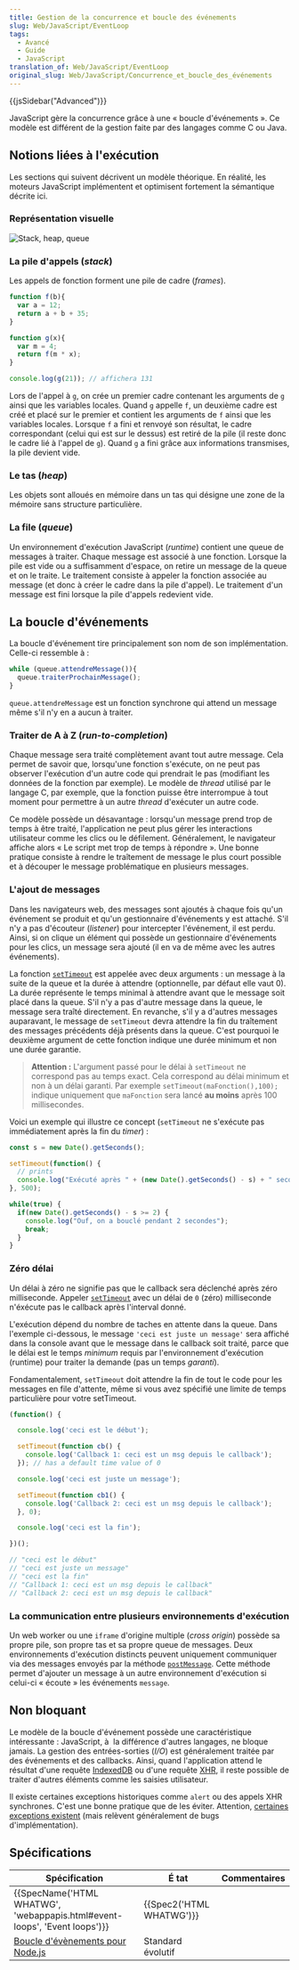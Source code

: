 ```yaml
---
title: Gestion de la concurrence et boucle des événements
slug: Web/JavaScript/EventLoop
tags:
  - Avancé
  - Guide
  - JavaScript
translation_of: Web/JavaScript/EventLoop
original_slug: Web/JavaScript/Concurrence_et_boucle_des_événements
---
```

{{jsSidebar("Advanced")}}

JavaScript gère la concurrence grâce à une « boucle d'événements ». Ce modèle est différent de la gestion faite par des langages comme C ou Java.

## Notions liées à l'exécution

Les sections qui suivent décrivent un modèle théorique. En réalité, les moteurs JavaScript implémentent et optimisent fortement la sémantique décrite ici.

### Représentation visuelle

![Stack, heap, queue](the_javascript_runtime_environment_example.svg)

### La pile d'appels (_stack_)

Les appels de fonction forment une pile de cadre (_frames_).

```js
function f(b){
  var a = 12;
  return a + b + 35;
}

function g(x){
  var m = 4;
  return f(m * x);
}

console.log(g(21)); // affichera 131
```

Lors de l'appel à `g`, on crée un premier cadre contenant les arguments de `g` ainsi que les variables locales. Quand `g` appelle `f`, un deuxième cadre est créé et placé sur le premier et contient les arguments de `f` ainsi que les variables locales. Lorsque `f` a fini et renvoyé son résultat, le cadre correspondant (celui qui est sur le dessus) est retiré de la pile (il reste donc le cadre lié à l'appel de `g`). Quand `g` a fini grâce aux informations transmises, la pile devient vide.

### Le tas (_heap_)

Les objets sont alloués en mémoire dans un tas qui désigne une zone de la mémoire sans structure particulière.

### La file (_queue_)

Un environnement d'exécution JavaScript (_runtime_) contient une queue de messages à traiter. Chaque message est associé à une fonction. Lorsque la pile est vide ou a suffisamment d'espace, on retire un message de la queue et on le traite. Le traitement consiste à appeler la fonction associée au message (et donc à créer le cadre dans la pile d'appel). Le traitement d'un message est fini lorsque la pile d'appels redevient vide.

## La boucle d'événements

La boucle d'événement tire principalement son nom de son implémentation. Celle-ci ressemble à :

```js
while (queue.attendreMessage()){
  queue.traiterProchainMessage();
}
```

`queue.attendreMessage` est un fonction synchrone qui attend un message même s'il n'y en a aucun à traiter.

### Traiter de A à Z (_run-to-completion_)

Chaque message sera traité complètement avant tout autre message. Cela permet de savoir que, lorsqu'une fonction s'exécute, on ne peut pas observer l'exécution d'un autre code qui prendrait le pas (modifiant les données de la fonction par exemple). Le modèle de _thread_ utilisé par le langage C, par exemple, que la fonction puisse être interrompue à tout moment pour permettre à un autre _thread_ d'exécuter un autre code.

Ce modèle possède un désavantage : lorsqu'un message prend trop de temps à être traité, l'application ne peut plus gérer les interactions utilisateur comme les clics ou le défilement. Généralement, le navigateur affiche alors « Le script met trop de temps à répondre ». Une bonne pratique consiste à rendre le traîtement de message le plus court possible et à découper le message problématique en plusieurs messages.

### L'ajout de messages

Dans les navigateurs web, des messages sont ajoutés à chaque fois qu'un événement se produit et qu'un gestionnaire d'événements y est attaché. S'il n'y a pas d'écouteur (_listener_) pour intercepter l'événement, il est perdu. Ainsi, si on clique un élément qui possède un gestionnaire d'événements pour les clics, un message sera ajouté (il en va de même avec les autres événements).

La fonction [`setTimeout`](/fr/docs/DOM/window.setTimeout) est appelée avec deux arguments : un message à la suite de la queue et la durée à attendre (optionnelle, par défaut elle vaut 0). La durée représente le temps minimal à attendre avant que le message soit placé dans la queue. S'il n'y a pas d'autre message dans la queue, le message sera traîté directement. En revanche, s'il y a d'autres messages auparavant, le message de `setTimeout` devra attendre la fin du traîtement des messages précédents déjà présents dans la queue. C'est pourquoi le deuxième argument de cette fonction indique une durée minimum et non une durée garantie.

> **Attention :** L'argument passé pour le délai à `setTimeout` ne correspond pas au temps exact. Cela correspond au délai minimum et non à un délai garanti. Par exemple `setTimeout(maFonction(),100);` indique uniquement que `maFonction` sera lancé **au moins** après 100 millisecondes.

Voici un exemple qui illustre ce concept (`setTimeout` ne s'exécute pas immédiatement après la fin du _timer_) :

```js
const s = new Date().getSeconds();

setTimeout(function() {
  // prints
  console.log("Exécuté après " + (new Date().getSeconds() - s) + " secondes.");
}, 500);

while(true) {
  if(new Date().getSeconds() - s >= 2) {
    console.log("Ouf, on a bouclé pendant 2 secondes");
    break;
  }
}
```

### Zéro délai

Un délai à zéro ne signifie pas que le callback sera déclenché après zéro milliseconde. Appeler [`setTimeout`](https://developer.mozilla.org/fr/docs/Web/API/WindowOrWorkerGlobalScope/setTimeout "The documentation about this has not yet been written; please consider contributing!") avec un délai de `0` (zéro) milliseconde n'éxécute pas le callback après l'interval donné.

L'exécution dépend du nombre de taches en attente dans la queue. Dans l'exemple ci-dessous, le message `'ceci est juste un message'` sera affiché dans la console avant que le message dans le callback soit traité, parce que le délai est le temps *minimum* requis par l'environnement d'exécution (runtime) pour traiter la demande (pas un temps _garanti_).

Fondamentalement, `setTimeout` doit attendre la fin de tout le code pour les messages en file d'attente, même si vous avez spécifié une limite de temps particulière pour votre setTimeout.

```js
(function() {

  console.log('ceci est le début');

  setTimeout(function cb() {
    console.log('Callback 1: ceci est un msg depuis le callback');
  }); // has a default time value of 0

  console.log('ceci est juste un message');

  setTimeout(function cb1() {
    console.log('Callback 2: ceci est un msg depuis le callback');
  }, 0);

  console.log('ceci est la fin');

})();

// "ceci est le début"
// "ceci est juste un message"
// "ceci est la fin"
// "Callback 1: ceci est un msg depuis le callback"
// "Callback 2: ceci est un msg depuis le callback"
```

### La communication entre plusieurs environnements d'exécution

Un web worker ou une `iframe` d'origine multiple (_cross origin_) possède sa propre pile, son propre tas et sa propre queue de messages. Deux environnements d'exécution distincts peuvent uniquement communiquer via des messages envoyés par la méthode [`postMessage`](/fr/docs/Web/API/window.postMessage). Cette méthode permet d'ajouter un message à un autre environnement d'exécution si celui-ci « écoute » les événements `message`.

## Non bloquant

Le modèle de la boucle d'événement possède une caractéristique intéressante : JavaScript, à  la différence d'autres langages, ne bloque jamais. La gestion des entrées-sorties (_I/O_) est généralement traitée par des événements et des callbacks. Ainsi, quand l'application attend le résultat d'une requête [IndexedDB](/fr/docs/IndexedDB) ou d'une requête [XHR](/fr/docs/XMLHttpRequest), il reste possible de traiter d'autres éléments comme les saisies utilisateur.

Il existe certaines exceptions historiques comme `alert` ou des appels XHR synchrones. C'est une bonne pratique que de les éviter. Attention, [certaines exceptions existent](https://stackoverflow.com/questions/2734025/is-javascript-guaranteed-to-be-single-threaded/2734311#2734311) (mais relèvent généralement de bugs d'implémentation).

## Spécifications

| Spécification                                                                                                                | É tat                            | Commentaires |
| ---------------------------------------------------------------------------------------------------------------------------- | -------------------------------- | ------------ |
| {{SpecName('HTML WHATWG', 'webappapis.html#event-loops', 'Event loops')}}                             | {{Spec2('HTML WHATWG')}} |              |
| [Boucle d'évènements pour Node.js](https://nodejs.org/en/docs/guides/event-loop-timers-and-nexttick/#what-is-the-event-loop) | Standard évolutif                |              |
